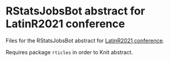 RStatsJobsBot abstract for LatinR2021 conference
================

Files for the RStatsJobsBot abstract for [LatinR2021
conference](https://latin-r.com/).

Requires package `rticles` in order to Knit abstract.
